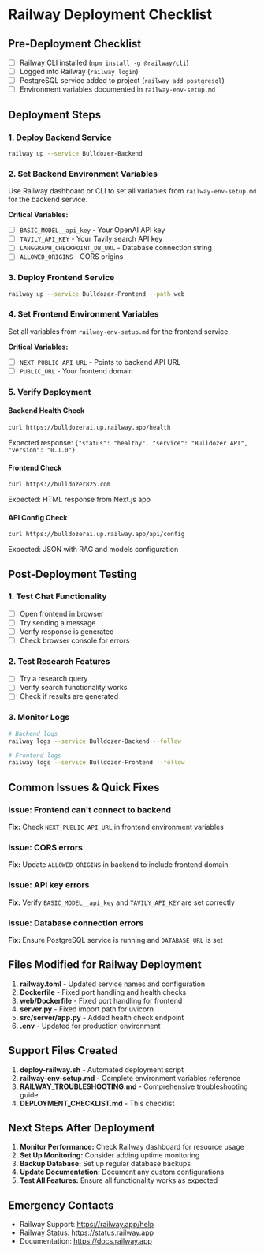 # Railway Deployment Checklist

## Pre-Deployment Checklist

- [ ] Railway CLI installed (`npm install -g @railway/cli`)
- [ ] Logged into Railway (`railway login`)
- [ ] PostgreSQL service added to project (`railway add postgresql`)
- [ ] Environment variables documented in `railway-env-setup.md`

## Deployment Steps

### 1. Deploy Backend Service
```bash
railway up --service Bulldozer-Backend
```

### 2. Set Backend Environment Variables
Use Railway dashboard or CLI to set all variables from `railway-env-setup.md` for the backend service.

**Critical Variables:**
- [ ] `BASIC_MODEL__api_key` - Your OpenAI API key
- [ ] `TAVILY_API_KEY` - Your Tavily search API key  
- [ ] `LANGGRAPH_CHECKPOINT_DB_URL` - Database connection string
- [ ] `ALLOWED_ORIGINS` - CORS origins

### 3. Deploy Frontend Service
```bash
railway up --service Bulldozer-Frontend --path web
```

### 4. Set Frontend Environment Variables
Set all variables from `railway-env-setup.md` for the frontend service.

**Critical Variables:**
- [ ] `NEXT_PUBLIC_API_URL` - Points to backend API URL
- [ ] `PUBLIC_URL` - Your frontend domain

### 5. Verify Deployment

#### Backend Health Check
```bash
curl https://bulldozerai.up.railway.app/health
```
Expected response: `{"status": "healthy", "service": "Bulldozer API", "version": "0.1.0"}`

#### Frontend Check
```bash
curl https://bulldozer825.com
```
Expected: HTML response from Next.js app

#### API Config Check
```bash
curl https://bulldozerai.up.railway.app/api/config
```
Expected: JSON with RAG and models configuration

## Post-Deployment Testing

### 1. Test Chat Functionality
- [ ] Open frontend in browser
- [ ] Try sending a message
- [ ] Verify response is generated
- [ ] Check browser console for errors

### 2. Test Research Features
- [ ] Try a research query
- [ ] Verify search functionality works
- [ ] Check if results are generated

### 3. Monitor Logs
```bash
# Backend logs
railway logs --service Bulldozer-Backend --follow

# Frontend logs
railway logs --service Bulldozer-Frontend --follow
```

## Common Issues & Quick Fixes

### Issue: Frontend can't connect to backend
**Fix:** Check `NEXT_PUBLIC_API_URL` in frontend environment variables

### Issue: CORS errors
**Fix:** Update `ALLOWED_ORIGINS` in backend to include frontend domain

### Issue: API key errors
**Fix:** Verify `BASIC_MODEL__api_key` and `TAVILY_API_KEY` are set correctly

### Issue: Database connection errors
**Fix:** Ensure PostgreSQL service is running and `DATABASE_URL` is set

## Files Modified for Railway Deployment

1. **railway.toml** - Updated service names and configuration
2. **Dockerfile** - Fixed port handling and health checks
3. **web/Dockerfile** - Fixed port handling for frontend
4. **server.py** - Fixed import path for uvicorn
5. **src/server/app.py** - Added health check endpoint
6. **.env** - Updated for production environment

## Support Files Created

1. **deploy-railway.sh** - Automated deployment script
2. **railway-env-setup.md** - Complete environment variables reference
3. **RAILWAY_TROUBLESHOOTING.md** - Comprehensive troubleshooting guide
4. **DEPLOYMENT_CHECKLIST.md** - This checklist

## Next Steps After Deployment

1. **Monitor Performance:** Check Railway dashboard for resource usage
2. **Set Up Monitoring:** Consider adding uptime monitoring
3. **Backup Database:** Set up regular database backups
4. **Update Documentation:** Document any custom configurations
5. **Test All Features:** Ensure all functionality works as expected

## Emergency Contacts

- Railway Support: https://railway.app/help
- Railway Status: https://status.railway.app
- Documentation: https://docs.railway.app
